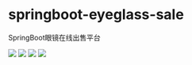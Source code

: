 # springboot-eyeglass-sale
SpringBoot眼镜在线出售平台

![](https://github.com/Enaium/springboot-eyeglass-sale/assets/32991121/b730742c-e1fe-43d1-a5bb-80145584f2b9)
![](https://github.com/Enaium/springboot-eyeglass-sale/assets/32991121/d7174c5b-7fea-4706-8627-7b5d663951d7)
![](https://github.com/Enaium/springboot-eyeglass-sale/assets/32991121/d7174c5b-7fea-4706-8627-7b5d663951d7)
![](https://github.com/Enaium/springboot-eyeglass-sale/assets/32991121/383f5c9c-bb96-474b-9a83-c486fe7ce3bc)
